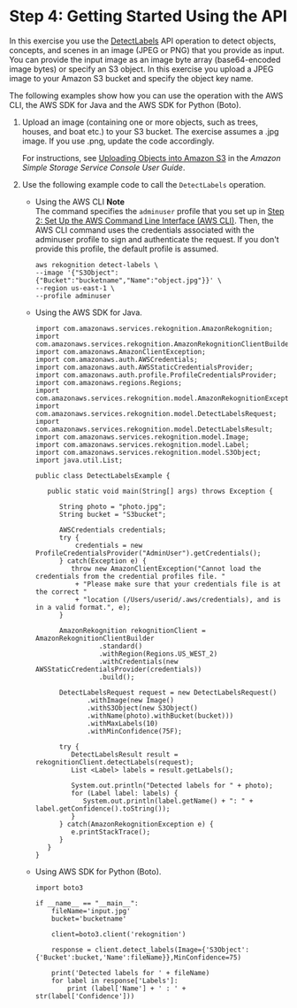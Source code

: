 # Step 4: Getting Started Using the API<a name="get-started-exercise"></a>

In this exercise you use the [DetectLabels](API_DetectLabels.md) API operation to detect objects, concepts, and scenes in an image \(JPEG or PNG\) that you provide as input\. You can provide the input image as an image byte array \(base64\-encoded image bytes\) or specify an S3 object\. In this exercise you upload a JPEG image to your Amazon S3 bucket and specify the object key name\.

The following examples show how you can use the operation with the AWS CLI, the AWS SDK for Java and the AWS SDK for Python \(Boto\)\. 

1. Upload an image \(containing one or more objects, such as trees, houses, and boat etc\.\) to your S3 bucket\. The exercise assumes a \.jpg image\. If you use \.png, update the code accordingly\.

   For instructions, see [Uploading Objects into Amazon S3](http://docs.aws.amazon.com/AmazonS3/latest/user-guide/UploadingObjectsintoAmazonS3.html) in the *Amazon Simple Storage Service Console User Guide*\.

1. Use the following example code to call the `DetectLabels` operation\.

   + Using the AWS CLI
**Note**  
The command specifies the `adminuser` profile that you set up in [Step 2: Set Up the AWS Command Line Interface \(AWS CLI\)](setup-awscli.md)\. Then, the AWS CLI command uses the credentials associated with the adminuser profile to sign and authenticate the request\. If you don't provide this profile, the default profile is assumed\.

     ```
     aws rekognition detect-labels \
     --image '{"S3Object":{"Bucket":"bucketname","Name":"object.jpg"}}' \
     --region us-east-1 \
     --profile adminuser
     ```

   + Using the AWS SDK for Java\.

     ```
     import com.amazonaws.services.rekognition.AmazonRekognition;
     import com.amazonaws.services.rekognition.AmazonRekognitionClientBuilder;
     import com.amazonaws.AmazonClientException;
     import com.amazonaws.auth.AWSCredentials;
     import com.amazonaws.auth.AWSStaticCredentialsProvider;
     import com.amazonaws.auth.profile.ProfileCredentialsProvider;
     import com.amazonaws.regions.Regions;
     import com.amazonaws.services.rekognition.model.AmazonRekognitionException;
     import com.amazonaws.services.rekognition.model.DetectLabelsRequest;
     import com.amazonaws.services.rekognition.model.DetectLabelsResult;
     import com.amazonaws.services.rekognition.model.Image;
     import com.amazonaws.services.rekognition.model.Label;
     import com.amazonaws.services.rekognition.model.S3Object;
     import java.util.List;
     
     public class DetectLabelsExample {
     
        public static void main(String[] args) throws Exception {
     
           String photo = "photo.jpg";
           String bucket = "S3bucket";
     
           AWSCredentials credentials;
           try {
               credentials = new ProfileCredentialsProvider("AdminUser").getCredentials();
           } catch(Exception e) {
              throw new AmazonClientException("Cannot load the credentials from the credential profiles file. "
               + "Please make sure that your credentials file is at the correct "
               + "location (/Users/userid/.aws/credentials), and is in a valid format.", e);
           }
     
           AmazonRekognition rekognitionClient = AmazonRekognitionClientBuilder
         	         .standard()
         	         .withRegion(Regions.US_WEST_2)
         	         .withCredentials(new AWSStaticCredentialsProvider(credentials))
         	         .build();
     
           DetectLabelsRequest request = new DetectLabelsRequest()
         		  .withImage(new Image()
         		  .withS3Object(new S3Object()
         		  .withName(photo).withBucket(bucket)))
         		  .withMaxLabels(10)
         		  .withMinConfidence(75F);
     
           try {
              DetectLabelsResult result = rekognitionClient.detectLabels(request);
              List <Label> labels = result.getLabels();
     
              System.out.println("Detected labels for " + photo);
              for (Label label: labels) {
                 System.out.println(label.getName() + ": " + label.getConfidence().toString());
              }
           } catch(AmazonRekognitionException e) {
              e.printStackTrace();
           }
        }
     }
     ```

   + Using AWS SDK for Python \(Boto\)\.

     ```
     import boto3
     
     if __name__ == "__main__":
         fileName='input.jpg'
         bucket='bucketname'
     
         client=boto3.client('rekognition')
     
         response = client.detect_labels(Image={'S3Object':{'Bucket':bucket,'Name':fileName}},MinConfidence=75)
     
         print('Detected labels for ' + fileName)
         for label in response['Labels']:
             print (label['Name'] + ' : ' + str(label['Confidence']))
     ```